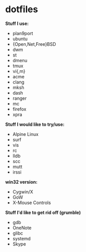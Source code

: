 # dotfiles

**Stuff I use:**
* plan9port
* ubuntu
* {Open,Net,Free}BSD
* dwm
* st
* dmenu
* tmux
* vi{,m}
* acme
* clang
* mksh
* dash
* ranger
* mc
* firefox
* xpra

**Stuff I would like to try/use:**
* Alpine Linux
* surf
* vis
* rc
* lldb
* scc
* mutt
* irssi

**win32 version:**
* Cygwin/X
* GoW
* X-Mouse Controls

**Stuff I'd like to get rid off (grumble)**
* gdb
* OneNote
* glibc
* systemd
* Skype
